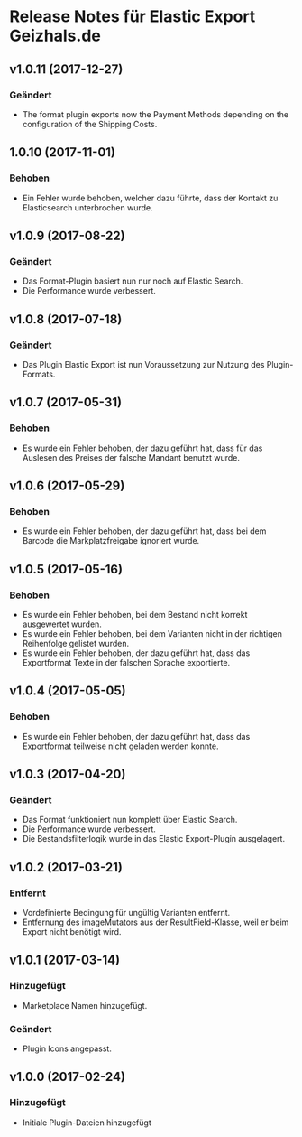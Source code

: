 # Release Notes für Elastic Export Geizhals.de

## v1.0.11 (2017-12-27)

### Geändert
- The format plugin exports now the Payment Methods depending on the configuration of the Shipping Costs.

## 1.0.10 (2017-11-01)

### Behoben
- Ein Fehler wurde behoben, welcher dazu führte, dass der Kontakt zu Elasticsearch unterbrochen wurde.

## v1.0.9 (2017-08-22)

### Geändert
- Das Format-Plugin basiert nun nur noch auf Elastic Search.
- Die Performance wurde verbessert.

## v1.0.8 (2017-07-18)

### Geändert
- Das Plugin Elastic Export ist nun Voraussetzung zur Nutzung des Plugin-Formats.

## v1.0.7 (2017-05-31)

### Behoben
- Es wurde ein Fehler behoben, der dazu geführt hat, dass für das Auslesen des Preises der falsche Mandant benutzt wurde.

## v1.0.6 (2017-05-29)

### Behoben
- Es wurde ein Fehler behoben, der dazu geführt hat, dass bei dem Barcode die Markplatzfreigabe ignoriert wurde.

## v1.0.5 (2017-05-16)

### Behoben
- Es wurde ein Fehler behoben, bei dem Bestand nicht korrekt ausgewertet wurden.
- Es wurde ein Fehler behoben, bei dem Varianten nicht in der richtigen Reihenfolge gelistet wurden.
- Es wurde ein Fehler behoben, der dazu geführt hat, dass das Exportformat Texte in der falschen Sprache exportierte.

## v1.0.4 (2017-05-05)

### Behoben
- Es wurde ein Fehler behoben, der dazu geführt hat, dass das Exportformat teilweise nicht geladen werden konnte.

## v1.0.3 (2017-04-20)

### Geändert
- Das Format funktioniert nun komplett über Elastic Search.
- Die Performance wurde verbessert.
- Die Bestandsfilterlogik wurde in das Elastic Export-Plugin ausgelagert.

## v1.0.2 (2017-03-21)

### Entfernt
- Vordefinierte Bedingung für ungültig Varianten entfernt.
- Entfernung des imageMutators aus der ResultField-Klasse, weil er beim Export nicht benötigt wird.

## v1.0.1 (2017-03-14)

### Hinzugefügt
- Marketplace Namen hinzugefügt.

### Geändert
- Plugin Icons angepasst.

## v1.0.0 (2017-02-24)

### Hinzugefügt
- Initiale Plugin-Dateien hinzugefügt